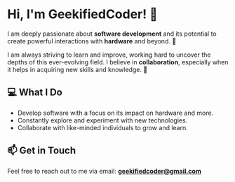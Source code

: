 # Hi, I'm GeekifiedCoder! 👋

I am deeply passionate about **software development** and its potential to create powerful interactions with **hardware** and beyond. 🚀 

I am always striving to learn and improve, working hard to uncover the depths of this ever-evolving field. I believe in **collaboration**, especially when it helps in acquiring new skills and knowledge. 🤝

## 💻 What I Do
- Develop software with a focus on its impact on hardware and more.
- Constantly explore and experiment with new technologies.
- Collaborate with like-minded individuals to grow and learn.

## 📫 Get in Touch
Feel free to reach out to me via email:
**[geekifiedcoder@gmail.com](mailto:geekifiedcoder@gmail.com)**

<!---
geekifiedCoder/geekifiedCoder is a ✨ special ✨ repository because its `README.md` (this file) appears on your GitHub profile.
You can click the Preview link to take a look at your changes.
--->

